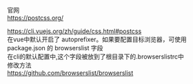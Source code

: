 官网  
https://postcss.org/  
  
https://cli.vuejs.org/zh/guide/css.html#postcss  
在vue中默认开启了 autoprefixer。如果要配置目标浏览器，可使用 package.json 的 browserslist 字段  
在cli的默认配置中,这个字段被放到了根目录下的.browserslistrc中  
修改方法  
https://github.com/browserslist/browserslist  
